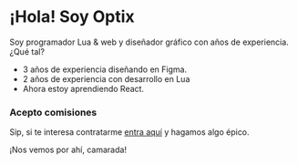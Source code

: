 # ¡Hola! Soy Optix

Soy programador Lua & web y diseñador gráfico con años de experiencia. ¿Qué tal?

- 3 años de experiencia diseñando en Figma.
- 2 años de experiencia con desarrollo en Lua
- Ahora estoy aprendiendo React.

### Acepto comisiones

Sip, si te interesa contratarme [entra aquí](https://optix.rf.gd/bio/#trabajos) y hagamos algo épico.

¡Nos vemos por ahí, camarada!
